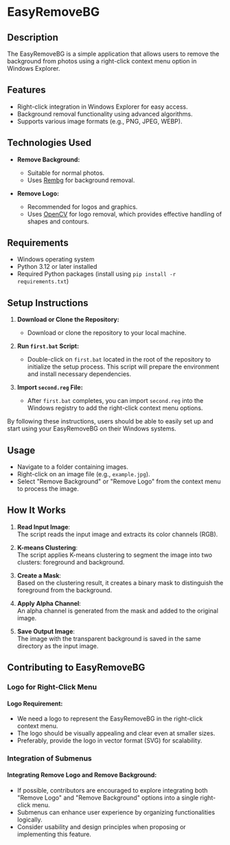 # EasyRemoveBG

## Description

The EasyRemoveBG is a simple application that allows users to remove the background from photos using a right-click context menu option in Windows Explorer.

## Features

- Right-click integration in Windows Explorer for easy access.
- Background removal functionality using advanced algorithms.
- Supports various image formats (e.g., PNG, JPEG, WEBP).

## Technologies Used

- **Remove Background:**

  - Suitable for normal photos.
  - Uses [Rembg](https://pypi.org/project/rembg/) for background removal.

- **Remove Logo:**
  - Recommended for logos and graphics.
  - Uses [OpenCV](https://opencv.org/) for logo removal, which provides effective handling of shapes and contours.

## Requirements

- Windows operating system
- Python 3.12 or later installed
- Required Python packages (install using `pip install -r requirements.txt`)

## Setup Instructions

1. **Download or Clone the Repository:**

   - Download or clone the repository to your local machine.

2. **Run `first.bat` Script:**

   - Double-click on `first.bat` located in the root of the repository to initialize the setup process. This script will prepare the environment and install necessary dependencies.

3. **Import `second.reg` File:**
   - After `first.bat` completes, you can import `second.reg` into the Windows registry to add the right-click context menu options.

By following these instructions, users should be able to easily set up and start using your EasyRemoveBG on their Windows systems.

## Usage

- Navigate to a folder containing images.
- Right-click on an image file (e.g., `example.jpg`).
- Select "Remove Background" or "Remove Logo" from the context menu to process the image.

## How It Works

1. **Read Input Image**:  
   The script reads the input image and extracts its color channels (RGB).

2. **K-means Clustering**:  
   The script applies K-means clustering to segment the image into two clusters: foreground and background.

3. **Create a Mask**:  
   Based on the clustering result, it creates a binary mask to distinguish the foreground from the background.

4. **Apply Alpha Channel**:  
   An alpha channel is generated from the mask and added to the original image.

5. **Save Output Image**:  
   The image with the transparent background is saved in the same directory as the input image.

## Contributing to EasyRemoveBG

### Logo for Right-Click Menu

#### Logo Requirement:

- We need a logo to represent the EasyRemoveBG in the right-click context menu.
- The logo should be visually appealing and clear even at smaller sizes.
- Preferably, provide the logo in vector format (SVG) for scalability.

### Integration of Submenus

#### Integrating Remove Logo and Remove Background:

- If possible, contributors are encouraged to explore integrating both "Remove Logo" and "Remove Background" options into a single right-click menu.
- Submenus can enhance user experience by organizing functionalities logically.
- Consider usability and design principles when proposing or implementing this feature.
